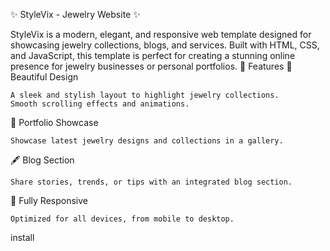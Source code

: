 ✨ StyleVix - Jewelry Website ✨

StyleVix is a modern, elegant, and responsive web template designed for showcasing jewelry collections, blogs, and services. Built with HTML, CSS, and JavaScript, this template is perfect for creating a stunning online presence for jewelry businesses or personal portfolios.
🌟 Features
🎨 Beautiful Design

    A sleek and stylish layout to highlight jewelry collections.
    Smooth scrolling effects and animations.

📂 Portfolio Showcase

    Showcase latest jewelry designs and collections in a gallery.

🖋️ Blog Section

    Share stories, trends, or tips with an integrated blog section.

📱 Fully Responsive

    Optimized for all devices, from mobile to desktop.

  install 
  
